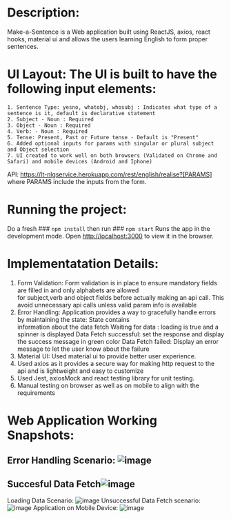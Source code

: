 # Description:

Make-a-Sentence is a Web application built using ReactJS, axios, react hooks, material ui and allows the users learning English to form proper sentences.

# UI Layout: The UI is built to have the following input elements:
    1. Sentence Type: yesno, whatobj, whosubj : Indicates what type of a sentence is it, default is declarative statement
    2. Subject - Noun : Required 
    3. Object - Noun : Required 
    4. Verb: - Noun : Required 
    5. Tense: Present, Past or Future tense - Default is "Present"
    6. Added optional inputs for params with singular or plural subject and Object selection
    7. UI created to work well on both browsers (Validated on Chrome and Safari) and mobile devices (Android and Iphone)

API: https://lt-nlgservice.herokuapp.com/rest/english/realise?[PARAMS]  where PARAMS include the inputs from the form.
  
# Running the project:

Do a fresh ### `npm install` 
then run ### `npm start`
Runs the app in the development mode.
Open [http://localhost:3000](http://localhost:3000) to view it in the browser.


# Implementatation Details:

1. Form Validation: Form validation is in place to ensure mandatory fields are filled in and only alphabets are allowed   
   for subject,verb and object fields before actually making an api call. This avoid unnecessary api calls unless valid param info is available
2. Error Handling: Application provides a way to gracefully handle errors by maintaining the state: State contains  
   information about the data fetch
        Waiting for data : loading is true and a spinner is displayed
        Data Fetch successful: set the response and display the success message in green color
        Data Fetch failed: Display an error message to let the user know about the failure
3. Material UI: Used material ui to provide better user experience.
4. Used axios as it provides a secure way for making http request to the api and is lightweight and easy to customize  
5. Used Jest, axiosMock and react testing library for unit testing.
6. Manual testing on browser as well as on mobile to align with the requirements

# Web Application Working Snapshots:

## Error Handling Scenario: ![image](https://user-images.githubusercontent.com/60489850/114287340-efec4c80-9a1a-11eb-8aba-430ff3474336.png)
## Succesful Data Fetch![image](https://user-images.githubusercontent.com/60489850/114287263-8d934c00-9a1a-11eb-976b-950204211b80.png)
Loading Data Scenario: ![image](https://user-images.githubusercontent.com/60489850/114287301-9edc5880-9a1a-11eb-8053-a7950bc9c69e.png)
Unsuccessful Data Fetch scenario:![image](https://user-images.githubusercontent.com/60489850/114287384-4194d700-9a1b-11eb-811a-642f197c28ce.png)
Application on Mobile Device: ![image](https://user-images.githubusercontent.com/60489850/114287616-157a5580-9a1d-11eb-80cb-032e45fe9617.png)
